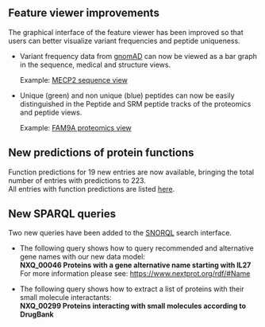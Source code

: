 ## Feature viewer improvements

The graphical interface of the feature viewer has been improved so that users can better visualize variant frequencies and peptide uniqueness.

- Variant frequency data from [gnomAD](https://gnomad.broadinstitute.org/) can now be viewed as a bar graph in the sequence, medical and structure views.<br>

    Example: [MECP2 sequence view](../entry/NX_P51608/sequence)

- Unique (green) and non unique (blue) peptides can now be easily distinguished in the Peptide and SRM peptide tracks of the proteomics and peptide views.

    Example: [FAM9A proteomics view](../entry/NX_Q8IZU1/proteomics)

## New predictions of protein functions

Function predictions for 19 new entries are now available, bringing the total number of entries with predictions to 223. <br>
All entries with function predictions are listed [here](../proteins/search?listId=9O74XY11).

## New SPARQL queries

Two new queries have been added to the [SNORQL](https://snorql.nextprot.org/) search interface. 

- The following query shows how to query recommended and alternative gene names with our new data model:<br> 
**NXQ_00046 Proteins with a gene alternative name starting with IL27**<br>
For more information please see: https://www.nextprot.org/rdf/#Name<br>

- The following query shows how to extract a list of proteins with their small molecule interactants:<br>
**NXQ_00299 Proteins interacting with small molecules according to DrugBank**

